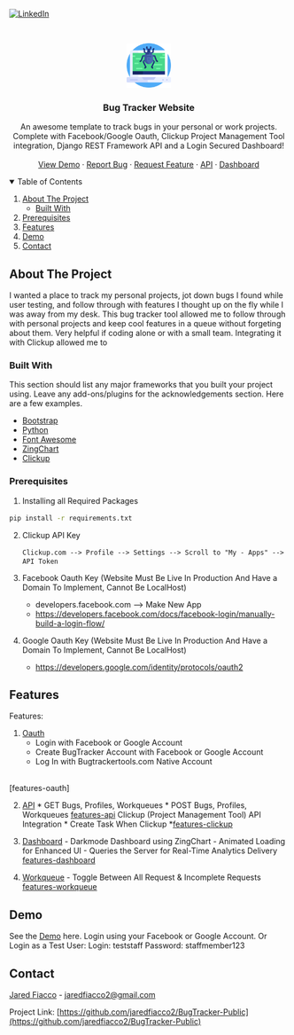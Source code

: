 
<!-- PROJECT SHIELDS -->
[![LinkedIn][linkedin-shield]][linkedin-url]



<!-- PROJECT LOGO -->
<br />
<p align="center">
  <a href="https://github.com/jaredfiacco2/BugTracker-Public">
    <img src="images/bug.png" alt="Logo" width="80" height="80">
  </a>

  <h3 align="center">Bug Tracker Website</h3>

  <p align="center">
    An awesome template to track bugs in your personal or work projects. Complete with Facebook/Google Oauth, Clickup Project Management Tool integration, Django REST Framework API and a Login Secured Dashboard!
    <br />
    <br />
    <a href="https://www.bugtrackertools.com/">View Demo</a>
    ·
    <a href="https://www.bugtrackertools.com/bug/create/">Report Bug</a>
    ·
    <a href="https://www.bugtrackertools.com/bug/create/">Request Feature</a>
    ·
    <a href="https://www.bugtrackertools.com/api/">API</a>
    ·
    <a href="https://www.bugtrackertools.com/bug/dashboard">Dashboard</a>
  </p>
</p>



<!-- TABLE OF CONTENTS -->
<details open="open">
  <summary>Table of Contents</summary>
  <ol>
    <li>
      <a href="#about-the-project">About The Project</a>
      <ul>
        <li><a href="#built-with">Built With</a></li>
      </ul>
    </li>
    <li><a href="#prerequisites">Prerequisites</a></li>
    <li><a href="#features">Features</a></li>
    <li><a href="#demo">Demo</a></li>
    <li><a href="#contact">Contact</a></li>
  </ol>
</details>



<!-- ABOUT THE PROJECT -->
## About The Project

I wanted a place to track my personal projects, jot down bugs I found while user testing, and follow through with features I thought up on the fly while I was away from my desk. This bug tracker tool allowed me to follow through with personal projects and keep cool features in  a queue without forgeting about them. Very helpful if coding alone or with a small team. Integrating it with Clickup allowed me to  

### Built With

This section should list any major frameworks that you built your project using. Leave any add-ons/plugins for the acknowledgements section. Here are a few examples.
* [Bootstrap](https://getbootstrap.com)
* [Python](https://jquery.com)
* [Font Awesome](https://fontawesome.com)
* [ZingChart](https://zingchart.com)
* [Clickup](https://clickup.com)

### Prerequisites

1. Installing all Required Packages
  ```sh
  pip install -r requirements.txt
  ```

2. Clickup API Key
    ```
    Clickup.com --> Profile --> Settings --> Scroll to "My - Apps" --> API Token
    ```

3. Facebook Oauth Key (Website Must Be Live In Production And Have a Domain To Implement, Cannot Be LocalHost)
    - developers.facebook.com --> Make New App
    - https://developers.facebook.com/docs/facebook-login/manually-build-a-login-flow/

4. Google Oauth Key (Website Must Be Live In Production And Have a Domain To Implement, Cannot Be LocalHost)
    - https://developers.google.com/identity/protocols/oauth2 


<!-- FEATURES -->
## Features

Features:
1.  [Oauth](https://www.bugtrackertools.com/login/)
    - Login with Facebook or Google Account
    - Create BugTracker Account with Facebook or Google Account
    - Log In with Bugtrackertools.com Native Account
<br />
[features-oauth]
        
2. [API](https://www.bugtrackertools.com/api/)
        * GET Bugs, Profiles, Workqueues
        * POST Bugs, Profiles, Workqueues
        [features-api]
    Clickup (Project Management Tool) API Integration 
        * Create Task When Clickup
        *[features-clickup]

3. [Dashboard](https://www.bugtrackertools.com/bug/dashboard)
        - Darkmode Dashboard using ZingChart
        - Animated Loading for Enhanced UI
        - Queries the Server for Real-Time Analytics Delivery
        [features-dashboard]
    
4. [Workqueue](https://www.bugtrackertools.com/bug/)
        - Toggle Between All Request & Incomplete Requests
        [features-workqueue]



<!-- Demo -->
## Demo

See the [Demo](https://www.bugtrackertools.com/) here.
Login using your Facebook or Google Account.
Or Login as a Test User:
    Login: teststaff
    Password: staffmember123




<!-- CONTACT -->
## Contact

[Jared Fiacco](https://www.linkedin.com/in/jaredfiacco/) - jaredfiacco2@gmail.com

Project Link: [https://github.com/jaredfiacco2/BugTracker-Public](https://github.com/jaredfiacco2/BugTracker-Public)






<!-- MARKDOWN LINKS & IMAGES -->
<!-- https://www.markdownguide.org/basic-syntax/#reference-style-links -->
[linkedin-shield]: https://img.shields.io/badge/-LinkedIn-black.svg?style=for-the-badge&logo=linkedin&colorB=555
[linkedin-url]: https://www.linkedin.com/in/jaredfiacco/
[features-oauth]: images/BugTrackerTools_Oauth.gif
[features-api]: images/BugTrackerTools_API.gif
[features-clickup]: images/BugTrackerTools_V05.gif
[features-dashboard]: images/BugTrackerTools_Dashboard_V01.gif
[features-workqueue]: images/BugTrackerTools_Workqueue.gif